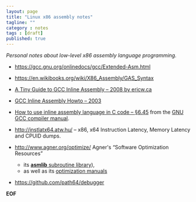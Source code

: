 ```yaml
---
layout: page
title: "Linux x86 assembly notes"
tagline: ""
category : notes
tags : [draft]
published: true
---
```


_Personal notes about low-level x86 assembly language programming._

* <https://gcc.gnu.org/onlinedocs/gcc/Extended-Asm.html>
* <https://en.wikibooks.org/wiki/X86_Assembly/GAS_Syntax>
* [A Tiny Guide to GCC Inline Assembly – 2008 by ericw.ca](http://ericw.ca/notes/a-tiny-guide-to-gcc-inline-assembly.html)
* [GCC Inline Assembly Howto – 2003](http://www.ibiblio.org/gferg/ldp/GCC-Inline-Assembly-HOWTO.html)
* [How to use inline assembly language in C code – §6.45](https://gcc.gnu.org/onlinedocs/gcc/Using-Assembly-Language-with-C.html#Using-Assembly-Language-with-C)
  from the [GNU GCC compiler manual](https://gcc.gnu.org/onlinedocs/gcc/index.html#Top).
* <http://instlatx64.atw.hu/> &ndash; x86, x64 Instruction Latency, Memory Latency and CPUID dumps.
* <http://www.agner.org/optimize/> Agner's “Software Optimization Resources”
    - its [__asmlib__ subroutine library](http://www.agner.org/optimize/#asmlib)),
    - as well as its [optimization manuals](http://www.agner.org/optimize/#manuals)

* <https://github.com/path64/debugger>

__EOF__
